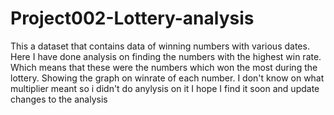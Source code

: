 # Project002-Lottery-analysis
This a dataset that contains data of winning numbers with various dates.
 Here I have done analysis on finding the numbers with the highest win rate.
 Which means that these were the numbers which won the most during the lottery.
 Showing the graph on winrate of each number.
 I don't know on what multiplier meant so i didn't do anylysis on it
 I hope I find it soon and update changes to the analysis
 
